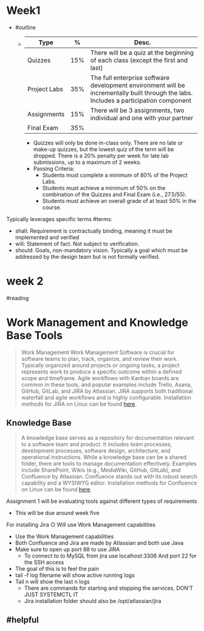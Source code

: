 # Week1
- #outline 
  - | Type | % | Desc. |
    | --- | --- | --- |
    | Quizzes | 15% |There will be a quiz at the beginning of each class (except the first and last) | 
    | Project Labs | 35% | The full enterprise software development environment will be incrementally built through the labs. Includes a participation component |
    | Assignments | 15% |There will be 3 assignments, two individual and one with your partner|
    | Final Exam | 35% | |
    - Quizzes will only be done in-class only. There are no late or make-up quizzes, but the lowest quiz of the term will be dropped. There is a 20% penalty per week for late lab submissions, up to a maximum of 2 weeks.
	- Passing Criteria:  
		- Students must complete a minimum of 80% of the Project Labs.
		- Students must achieve a minimum of 50% on the combination of the Quizzes and Final Exam (i.e., 27.5/55).  
		- Students must achieve an overall grade of at least 50% in the course.  

Typically leverages specific terms #terms: 
- shall: Requirement is contractually binding, meaning it must be implemented and verified
- will: Statement of fact. Not subject to verification. 
- should: Goals, non-mandatory vision. Typically a goal which must be addressed by the design team but is not formally verified.
# week 2
#reading
# Work Management and Knowledge Base Tools

>  Work Management Work Management Software is crucial for software teams to plan, track, organize, and review their work. Typically organized around projects or ongoing tasks, a project represents work to produce a specific outcome within a defined scope and timeframe. Agile workflows with Kanban boards are common in these tools, and popular examples include Trello, Asana, GitHub, GitLab, and JIRA by Atlassian. JIRA supports both traditional waterfall and agile workflows and is highly configurable. Installation methods for JIRA on Linux can be found [here](https://confluence.atlassian.com/adminjiraserver/installing-jira-applications-on-linux-938846841.html). 
## Knowledge Base 

> A knowledge base serves as a repository for documentation relevant to a software team and product. It includes team processes, development processes, software design, architecture, and operational instructions. While a knowledge base can be a shared folder, there are tools to manage documentation effectively. Examples include SharePoint, Wikis (e.g., MediaWiki, GitHub, GitLab), and Confluence by Atlassian. Confluence stands out with its robust search capability and a WYSIWYG editor. Installation methods for Confluence on Linux can be found [here](https://confluence.atlassian.com/doc/installing-confluence-on-linux-143556824.html).

Assignment 1 will be evaluating tools against different types of requirements 
- This will be due around week five 

For installing Jira ○ Will use Work Management capabilities 
- Use the Work Management capabilities 
- Both Confluence and Jira are made by Atlassian and both use Java
- Make sure to open up port 88 to use JIRA 
	- To connect to to MySQL from jira use localhost:3306 And port 22 for the SSH access 
- The goal of this is to feel the pain 
- tail -f log filename will show active running logs 
- Tail n will show the last n logs 
	- There are commands for starting and stopping the services, DON’T JUST SYSTEMCTL IT 
	- Jira installation folder should also be /opt/atlassian/jira

#helpful
- 